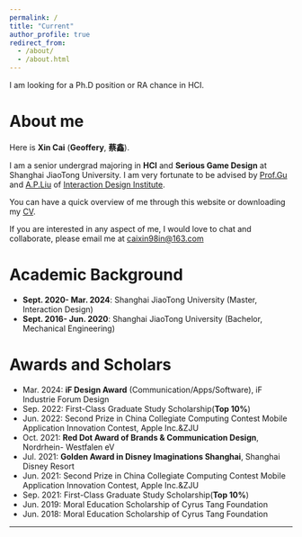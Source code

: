 ```yaml
---
permalink: /
title: "Current"
author_profile: true
redirect_from:
  - /about/
  - /about.html
---
```


I am looking for a Ph.D position or RA chance in HCI.

# About me

Here is **Xin Cai** (**Geoffery**, **蔡鑫**).

I am a senior undergrad majoring in **HCI** and **Serious Game Design** at Shanghai JiaoTong University. I am very fortunate to be advised by [Prof.Gu](https://designschool.sjtu.edu.cn/teacher/31104c124abec4f853ad19c8530ab586/professor/detail/5ec6b6d1c4b4b304afeb5737)
and [A.P.Liu](https://designschool.sjtu.edu.cn/teacher/31104c124abec4f853ad19c8530ab586/viceprofessor/detail/5ecf73a0ead9bc12b4a46df7) of [Interaction Design Institute](https://designschool.sjtu.edu.cn/research/institution/detail/650aae90614c35f70ea1c698).

You can have a quick overview of me through this website or downloading my [CV](../files/CV/CV-Xin%20CAI%202.0.pdf).

If you are interested in any aspect of me, I would love to chat and collaborate, please email me at <caixin98in@163.com>

# Academic Background

- **Sept. 2020- Mar. 2024**:
  Shanghai JiaoTong University (Master, Interaction Design)
- **Sept. 2016- Jun. 2020**:
  Shanghai JiaoTong University (Bachelor, Mechanical Engineering)

# Awards and Scholars

- Mar. 2024: **iF Design Award** (Communication/Apps/Software), iF Industrie Forum Design
- Sep. 2022: First-Class Graduate Study Scholarship(**Top 10%**)
- Jun. 2022: Second Prize in China Collegiate Computing Contest Mobile Application Innovation Contest, Apple Inc.&ZJU
- Oct. 2021: **Red Dot Award of Brands & Communication Design**, Nordrhein- Westfalen eV
- Jul. 2021: **Golden Award in Disney Imaginations Shanghai**, Shanghai Disney Resort
- Jun. 2021: Second Prize in China Collegiate Computing Contest Mobile Application Innovation Contest, Apple Inc.&ZJU
- Sep. 2021: First-Class Graduate Study Scholarship(**Top 10%**)
- Jun. 2019: Moral Education Scholarship of Cyrus Tang Foundation
- Jun. 2018: Moral Education Scholarship of Cyrus Tang Foundation

---
